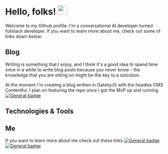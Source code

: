 
# Hello, folks! <img src="https://raw.githubusercontent.com/MartinHeinz/MartinHeinz/master/wave.gif" width="30px">

Welcome to my Github profile. I'm a conversational AI developer turned fullstack developer. If you want to learn more about me, check out some of links down below:

## Blog

Writing is something that I enjoy, and I think it's a good idea to spend time once in a while to write blog posts because you never know - the knowledge that you are sitting on might be the key to a soloution.

At the moment I'm creating a blog written in GatsbyJS with the headles CMS Contentful. I plan on featuring the repo once I got the MvP up and running. 
[![General badge](https://img.shields.io/badge/Blog-12100E?style=for-the-badge&logo=medium&logoColor=white)]() 

## Technologies & Tools

## Me

If you want to learn more about me check out these links [![General badge](https://img.shields.io/badge/LinkedIn-0077B5?style=for-the-badge&logo=linkedin&logoColor=white)](https://www.linkedin.com/in/maxanderberg/) [![General badge](https://img.shields.io/badge/portfolio-ffb86c?style=for-the-badge&logo=gmail&logoColor=white)](https://maxanderberg.se/)

